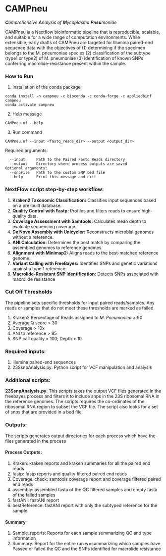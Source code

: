 # CAMPneu
***C**omprehensive **A**nalysis of **M**ycoplasma **Pneu**moniae*

CAMPneu is a Nextflow bioinformatic pipeline that is reproducible, scalable, and suitable for a wide range of computation environments. 
While extensible, early drafts of CAMPneu are targeted for Illumina paired-end sequence data with the objectives of 
(1) determining if the specimen belongs to the M. pneumoniae species
(2) classification of the subtype (type1 or type2) of M. pneumoniae
(3) identification of known SNPs conferring macrolide-resistance present within the sample.

### How to Run

1. Installation of the conda package
```
conda install -n campneu -c bioconda -c conda-forge -c appliedbinf campneu 
conda activate campneu 
```

2. Help message
```
CAMPneu.nf --help
```

3. Run command
```
CAMPneu.nf --input <fastq_reads_dir> --output <output_dir>
```
         
Required arguments:   
```
  --input     Path to the Paired Fastq Reads directory  
  --output    Directory where process outputs are saved          
Optional arguments:  
  --snpFile   Path to the custom SNP bed file
  --help      Print this message and exit
```

### NextFlow script step-by-step workflow:	
1. **Kraken2 Taxonomic Classification:** Classifies input sequences based on a pre-built database.
2. **Quality Control with Fastp:** Profiles and filters reads to ensure high-quality data.
3. **Coverage Assessment with Samtools:** Calculates mean depth to evaluate sequencing coverage.
4. **De Novo Assembly with Unicycler:** Reconstructs microbial genomes without a reference.
5. **ANI Calculation:** Determines the best match by comparing the assembled genomes to reference genomes.
6. **Alignment with Minimap2:** Aligns reads to the best-matched reference genome.
7. **Variant Calling with FreeBayes:** Identifies SNPs and genetic variations against a type 1 reference.
8. **Macrolide-Resistant SNP Identification:** Detects SNPs associated with macrolide resistance

### Cut Off Thresholds ###
The pipeline sets specific thresholds for input paired reads/samples. Any reads or samples that do not meet these thresholds are marked as failed.
1. Kraken2 Percentage of Reads assigned to *M. Pneumoniea* > 90
2. Average Q score > 30
3. Coverage > 10x
4. ANI to reference > 95
5. SNP call quality > 100; Depth > 10

### Required inputs: 
1. Illumina paired-end sequences
2. 23SsnpAnalysis.py: Python script for VCF manipulation and analysis 

### Additional scripts:
**23SsnpAnalysis.py**: This scripts takes the output VCF files generated in the freebayes process and filters it to include snps in the 23S ribosomal RNA in the reference genomes. The scripts requires the co-ordinates of the ribosomal RNA region to subset the VCF file. The script also looks for a set of snps that are provided in a bed file. 

### Outputs:
The scripts generates output directories for each process which have the files generated in the process

#### Process Outputs: 
1. Kraken: kraken reports and kraken summaries for all the paired end reads 
2. fastp: fastp reports and quality filtered paired end reads
3. Coverage_check: samtools coverage report and coverage filtered paired end reads
4. assembly: assembled fasta of the QC filtered samples and empty fasta of the failed samples
5. fastANI: fastANI report
6. bestReference: fastANI report with only the subtyped reference for the sample

#### Summary
1. Sample_reports: Reports for each sample summarizing QC and type information
2. Summary: Report for the entire run w=summarizing which samples have Passed or failed the QC and the SNPs identified for macrolide resistance

